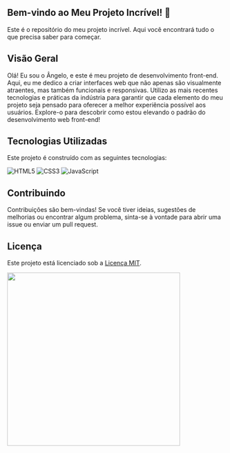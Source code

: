 ## Bem-vindo ao Meu Projeto Incrível! 🚀

Este é o repositório do meu projeto incrível. Aqui você encontrará tudo o que precisa saber para começar.

## Visão Geral

Olá! Eu sou o Ângelo, e este é meu projeto de desenvolvimento front-end. Aqui, eu me dedico a criar interfaces web que não apenas são visualmente atraentes, mas também funcionais e responsivas. Utilizo as mais recentes tecnologias e práticas da indústria para garantir que cada elemento do meu projeto seja pensado para oferecer a melhor experiência possível aos usuários. Explore-o para descobrir como estou elevando o padrão do desenvolvimento web front-end!

## Tecnologias Utilizadas

Este projeto é construído com as seguintes tecnologias:

![HTML5](https://img.shields.io/badge/html5-%23E34F26.svg?style=for-the-badge&logo=html5&logoColor=white)
![CSS3](https://img.shields.io/badge/css3-%231572B6.svg?style=for-the-badge&logo=css3&logoColor=white)
![JavaScript](https://img.shields.io/badge/javascript-%23323330.svg?style=for-the-badge&logo=javascript&logoColor=%#8B7765)

## Contribuindo

Contribuições são bem-vindas! Se você tiver ideias, sugestões de melhorias ou encontrar algum problema, sinta-se à vontade para abrir uma issue ou enviar um pull request.



## Licença

Este projeto está licenciado sob a [Licença MIT](LICENSE).



<img height= "400" src = "https://github.com/Hermes-Ecaflip/Hermes-Ecaflip/assets/166053159/8aa38dc8-f87e-4385-80b4-2402ebb5d8e0">



